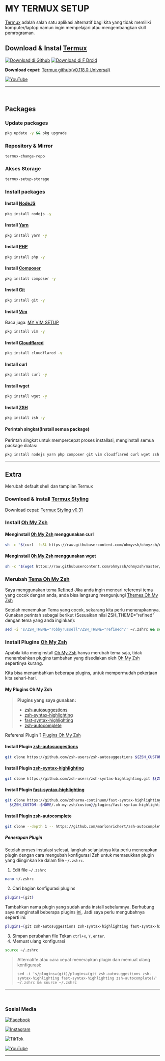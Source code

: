 # MY TERMUX SETUP

[Termux](https://www.termux.dev/en/) adalah salah satu aplikasi alternatif bagi kita yang tidak memiliki komputer/laptop namun ingin mempelajari atau mengembangkan skill pemrograman.

## Download & Instal [Termux](https://www.termux.dev/en/)

[![Download di Github](https://img.shields.io/badge/github-%23121011.svg?style=for-the-badge&logo=github&logoColor=white)](https://github.com/termux/termux-app#github)
[![Download di F Droid](https://img.shields.io/badge/F_Droid-1976D2?style=for-the-badge&logo=f-droid&logoColor=white)](https://f-droid.org/en/packages/com.termux/)

**Download cepat:** [Termux github(v0.118.0 Universal)](https://github.com/termux/termux-app/releases/download/v0.118.0/termux-app_v0.118.0+github-debug_universal.apk)

[![YouTube](https://img.shields.io/badge/YouTube-%23FF0000.svg?style=for-the-badge&logo=YouTube&logoColor=white)](https://www.youtube.com/@bayumahadika)

---

&nbsp;

## Packages

### Update packages

```sh
pkg update -y && pkg upgrade
```

### Repository & Mirror

```sh
termux-change-repo
```

### Akses Storage

```sh
termux-setup-storage
```

### Install packages

#### Install [NodeJS](https://nodejs.org/en/download/package-manager#android)

```sh
pkg install nodejs -y
```

#### Install [Yarn](https://classic.yarnpkg.com/lang/en/docs/install/#debian-stable)

```sh
pkg install yarn -y
```

#### Install [PHP](https://www.php.net/manual/en/install.php)

```sh
pkg install php -y
```

#### Install [Composer](https://getcomposer.org/doc/00-intro.md#installation-linux-unix-macos)

```sh
pkg install composer -y
```

#### Install [Git](https://git-scm.com/book/en/v2/Getting-Started-Installing-Git)

```sh
pkg install git -y
```

#### Install [Vim](https://www.vim.org/download.php)

Baca juga: [MY VIM SETUP](https://github.com/bayumahadika/my-vim-setup)

```sh
pkg install vim -y
```

#### Install [Cloudflared](https://developers.cloudflare.com/cloudflare-one/connections/connect-networks/get-started/)

```sh
pkg install cloudflared -y
```

#### Install curl

```sh
pkg install curl -y
```

#### Install wget

```sh
pkg install wget -y
```

#### Install [ZSH](https://github.com/ohmyzsh/ohmyzsh/wiki/Installing-ZSH)

```sh
pkg install zsh -y
```

#### Perintah singkat(Install semua package)

Perintah singkat untuk mempercepat proses installasi, menginstall semua package diatas:

```sh
pkg install nodejs yarn php composer git vim cloudflared curl wget zsh -y
```

---

## Extra

Merubah default shell dan tampilan Termux

### Download & Install [Termux Styling](https://f-droid.org/id/packages/com.termux.styling/)

Download cepat: [Termux Styling v0.31](https://f-droid.org/repo/com.termux.styling_31.apk)

### Install [Oh My Zsh](https://ohmyz.sh/#install)

#### Menginstall [Oh My Zsh](https://ohmyz.sh/#install) menggunakan curl

```sh
sh -c "$(curl -fsSL https://raw.githubusercontent.com/ohmyzsh/ohmyzsh/master/tools/install.sh)"
```

#### Menginstall [Oh My Zsh](https://ohmyz.sh/#install) menggunakan wget

```sh
sh -c "$(wget https://raw.githubusercontent.com/ohmyzsh/ohmyzsh/master/tools/install.sh -O -)"
```

### Merubah [Tema Oh My Zsh](https://github.com/ohmyzsh/ohmyzsh/wiki/Themes)

Saya menggunakan tema [Refined](https://github.com/ohmyzsh/ohmyzsh/wiki/Themes#refined)
Jika anda ingin mencari referensi tema yang cocok dengan anda, anda bisa langsung mengunjungi [Themes Oh My Zsh](https://github.com/ohmyzsh/ohmyzsh/wiki/Themes)

Setelah menemukan Tema yang cocok, sekarang kita perlu menerapkannya.
Gunakan perintah sebagai berikut (Sesuaikan nilai ZSH_THEME="refined" dengan tema yang anda inginkan):

```sh
sed -i 's/ZSH_THEME="robbyrussell"/ZSH_THEME="refined"/' ~/.zshrc && source ~/.zshrc
```

### Install Plugins [Oh My Zsh](https://github.com/ohmyzsh/ohmyzsh/tree/master/plugins)

Apabila kita menginstall [Oh My Zsh](https://ohmyz.sh/) hanya merubah tema saja, tidak menambahkan plugins tambahan yang disediakan oleh [Oh My Zsh](https://ohmyz.sg/) sepertinya kurang.

Kita bisa menambahkan beberapa plugins, untuk mempermudah pekerjaan kita sehari-hari.

#### My Plugins Oh My Zsh

> **Plugins yang saya gunakan:**
>
> - [zsh-autosuggestions](https://github.com/zsh-users/zsh-autosuggestions)
> - [zsh-syntax-highlighting](https://github.com/zsh-users/zsh-syntax-highlighting)
> - [fast-syntax-highlighting](https://github.com/zdharma-continuum/fast-syntax-highlighting)
> - [zsh-autocomplete](https://github.com/marlonrichert/zsh-autocomplete)

Referensi Plugin ? [Plugins Oh My Zsh](https://github.com/ohmyzsh/ohmyzsh/tree/master/plugins)

#### Install Plugin [zsh-autosuggestions](https://github.com/zsh-users/zsh-autosuggestions/blob/master/INSTALL.md)

```sh
git clone https://github.com/zsh-users/zsh-autosuggestions ${ZSH_CUSTOM:-~/.oh-my-zsh/custom}/plugins/zsh-autosuggestions
```

#### Install Plugin [zsh-syntax-highlighting](https://github.com/zsh-users/zsh-syntax-highlighting/blob/master/INSTALL.md)

```sh
git clone https://github.com/zsh-users/zsh-syntax-highlighting.git ${ZSH_CUSTOM:-~/.oh-my-zsh/custom}/plugins/zsh-syntax-highlighting
```

#### Install Plugin [fast-syntax-highlighting](https://github.com/zdharma-continuum/fast-syntax-highlighting#installation)

```sh
git clone https://github.com/zdharma-continuum/fast-syntax-highlighting.git \
  ${ZSH_CUSTOM:-$HOME/.oh-my-zsh/custom}/plugins/fast-syntax-highlighting
```

#### Install Plugin [zsh-autocomplete](https://github.com/marlonrichert/zsh-autocomplete#installing--updating)

```sh
git clone --depth 1 -- https://github.com/marlonrichert/zsh-autocomplete.git $ZSH_CUSTOM/plugins/zsh-autocomplete
```

##### Penerapan Plugin

Setelah proses instalasi selesai, langkah selanjutnya kita perlu menerapkan plugin dengan cara mengubah konfigurasi Zsh untuk memasukkan plugin yang diinginkan ke dalam file `~/.zshrc`.

1. Edit file `~/.zshrc`

```sh
nano ~/.zshrc
```

2. Cari bagian konfigurasi plugins

```sh
plugins=(git)
```

Tambahkan nama plugin yang sudah anda install sebelumnya.
Berhubung saya menginstall beberapa plugins [ini](https://github.com/bayumahadika/my-termux-setup#my-plugins-oh-my-zsh), Jadi saya perlu mengubahnya seperti ini:

```sh
plugins=(git zsh-autosuggestions zsh-syntax-highlighting fast-syntax-highlighting zsh-autocomplete)
```

3. Simpan perubahan file
   Tekan `ctrl+x`, `Y`, `enter`.
4. Memuat ulang konfigurasi

```sh
source ~/.zshrc
```

> Alternatife atau cara cepat menerapkan plugin dan memuat ulang konfigurasi:
>
> `sed -i 's/plugins=(git)/plugins=(git zsh-autosuggestions zsh-syntax-highlighting fast-syntax-highlighting zsh-autocomplete)/' ~/.zshrc && source ~/.zshrc`

---

&nbsp;

### Sosial Media

[![Facebook](https://img.shields.io/badge/Facebook-%231877F2.svg?style=for-the-badge&logo=Facebook&logoColor=white)](https://www.facebook.com/bayumahadika7)

[![Instagram](https://img.shields.io/badge/Instagram-%23E4405F.svg?style=for-the-badge&logo=Instagram&logoColor=white)](https://www.instagram.com/bayu.mahadika)

[![TikTok](https://img.shields.io/badge/TikTok-%23000000.svg?style=for-the-badge&logo=TikTok&logoColor=white)](https://www.tiktok.com/@bayu.mahadika)

[![YouTube](https://img.shields.io/badge/YouTube-%23FF0000.svg?style=for-the-badge&logo=YouTube&logoColor=white)](https://youtube.com/@bayumahadika)

---

&nbsp;
